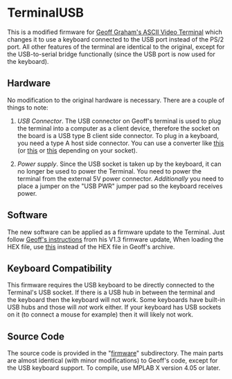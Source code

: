 # TerminalUSB

This is a modified firmware for [Geoff Graham's ASCII Video Terminal](http://geoffg.net/terminal.html) which 
changes it to use a keyboard connected to the USB port instead of the PS/2 port. All other features of the
terminal are identical to the original, except for the USB-to-serial bridge functionally (since the USB port
is now used for the keyboard).

## Hardware

No modification to the original hardware is necessary. There are a couple of things to note:

1. *USB Connector*. The USB connector on Geoff's terminal is used to plug the terminal
into a computer as a client device, therefore the socket on the board is a USB type B client side
connector. To plug in a keyboard, you need a type A host side connector. You can use a converter 
like [this](https://www.computercablestore.com/usb-20-adapter-usb-a-female-to-usb-b-male) 
(or [this](https://www.showmecables.com/micro-usb-2-b-male-to-a-female-6-in) 
or [this](https://www.computercablestore.com/usb-adapter-usb-a-female-to-usb-mini-5-male) depending on your socket).

2. *Power supply*. Since the USB socket is taken up by the keyboard, it can no longer be used to power
the Terminal. You need to power the terminal from the external 5V power connector. *Additionally* you
need to place a jumper on the "USB PWR" jumper pad so the keyboard receives power.

## Software

The new software can be applied as a firmware update to the Terminal. Just follow 
[Geoff's instructions](http://geoffg.net/Downloads/Terminal/Terminal_V1.3_UPGRADE.zip) from his V1.3 firmware update,
When loading the HEX file, use [this](https://raw.githubusercontent.com/dhansel/TerminalUSB/master/TerminalUSB_V1.3_UPGRADE.hex)
instead of the HEX file in Geoff's archive.

## Keyboard Compatibility

This firmware requires the USB keyboard to be directly connected to the Terminal's
USB socket. If there is a USB hub in between the terminal and the keyboard then the keyboard will not work.
Some keyboards have built-in USB hubs and those will *not* work either. If your keyboard has
USB sockets on it (to connect a mouse for example) then it will likely not work.

## Source Code

The source code is provided in the "[firmware](https://github.com/dhansel/TerminalUSB/tree/master/firmware)" 
subdirectory. The main parts are almost identical (with minor modifications) to Geoff's code, except for the
USB keyboard support. To compile, use MPLAB X version 4.05 or later.
